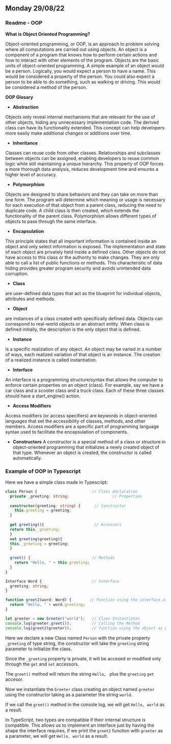 ## Monday 29/08/22

### Readme - OOP

**What is Object Oriented Programming?**

Object-oriented programming, or OOP, is an approach to problem solving 
where all computations are carried out using objects. An object is a 
component of a program that knows how to perform certain actions and how 
to interact with other elements of the program. Objects are the basic units 
of object-oriented programming. A simple example of an object would be a 
person. Logically, you would expect a person to have a name. This would be 
considered a property of the person. You could also expect a person to be able
to do something, such as walking or driving. This would be considered a method
of the person.

**OOP Glosary**

- **Abstraction**
  
 Objects only reveal internal mechanisms that are relevant for the use of other objects, hiding any unnecessary implementation code. The derived class can have its functionality extended. This concept can help developers more easily make additional changes or additions over time.

- **Inheritance**

Classes can reuse code from other classes. Relationships and subclasses between objects can be assigned, enabling developers to reuse common logic while still maintaining a unique hierarchy. This property of OOP forces a more thorough data analysis, reduces development time and ensures a higher level of accuracy.

- **Polymorphism**

Objects are designed to share behaviors and they can take on more than one form. The program will determine which meaning or usage is necessary for each execution of that object from a parent class, reducing the need to duplicate code. A child class is then created, which extends the functionality of the parent class. Polymorphism allows different types of objects to pass through the same interface.

- **Encapsulation**

This principle states that all important information is contained inside an object and only select information is exposed. The implementation and state of each object are privately held inside a defined class. Other objects do not have access to this class or the authority to make changes. They are only able to call a list of public functions or methods. This characteristic of data hiding provides greater program security and avoids unintended data corruption.

- **Class**

are user-defined data types that act as the blueprint for individual objects, attributes and methods.

- **Object**

are instances of a class created with specifically defined data. Objects can correspond to real-world objects or an abstract entity. When class is defined initially, the description is the only object that is defined.

- **Instance**

is a specific realization of any object.
An object may be varied in a number of ways, each realized variation of that object is an instance.
The creation of a realized instance is called instantiation.

- **Interface**

An interface is a programming structure/syntax that allows the computer to enforce certain properties on an object (class). For example, say we have a car class and a scooter class and a truck class. Each of these three classes should have a start_engine() action.

- **Access Modifiers**

Access modifiers (or access specifiers) are keywords in object-oriented languages that set the accessibility of classes, methods, and other members. Access modifiers are a specific part of programming language syntax used to facilitate the encapsulation of components.

- **Constructors**
A constructor is a special method of a class or structure in object-oriented programming that initializes a newly created object of that type. Whenever an object is created, the constructor is called automatically.

### Example of OOP in Typescript

Here we have a simple class made in Typescript:

```typescript
class Person {                        // Class declaration
  private _greeting: string;                   // Properties
 
  constructor(greeting: string) {      // Constructor
    this.greeting = greeting;
  }
  
  get greeting(){                      // Accessors
  return this._greeting;
  }
  set greeting(greeting){
  this._greeting = greeting;
  }
 
  greet() {                           // Methods
    return "Hello, " + this.greeting;
  }
}

Interface Word {                      // Interface
  greeting: string;
}

function greet2(word: Word) {        // Function using the interface as a parameter
  return "Hello, " + word.greeting;
}

let greeter = new Greeter("world");   // Class Instantiaton
console.log(greeter.greet());         // Calling the Method
console.log(greet2(greeter));         // function using the object as parameter
```


Here we declare a new Class named `Person` with the private property `_greeting` of type string, the constructor will take the `greeting` string parameter to initialize the class.

Since the `_greeting` property is private, it will be accesed or modified only through the `get` and `set` accessors.

The `greet()` method will return the string `Hello, ` plus the `greeting` `get` accesor.

Now we instantiate the `Greeter` class creating an object named `greeter` using the constructor taking as a parameter the string `world`.

If we call the `greet()` method in the console log, we will get ` Hello, world ` as a result.

In TypeScript, two types are compatible if their internal structure is compatible. This allows us to implement an interface just by having the shape the interface requires, if we print the `greet2` function with `greeter` as a parameter, we will get ` Hello, world ` as a result.
